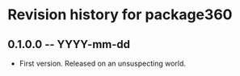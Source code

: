 # Revision history for package360

## 0.1.0.0 -- YYYY-mm-dd

* First version. Released on an unsuspecting world.
